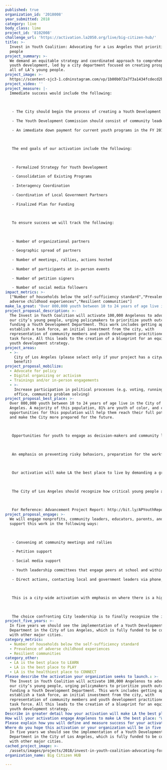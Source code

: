 ```yaml
---
published: true
organization_id: '2018008'
year_submitted: 2018
category: live
body_class: lime
project_id: '8102008'
challenge_url: 'https://activation.la2050.org/live/big-citizen-hub/'
title: >-
  Invest in Youth Coalition: Advocating for a Los Angeles that prioritizes young
  people
project_summary: >-
  We demand an equitable strategy and coordinated approach to comprehensive
  youth development, led by a city department focused on creating prosperity for
  all of LA’s young people.
project_image: >-
  https://scontent-sjc3-1.cdninstagram.com/vp/1b00b072a7f3a1434fcdecd2bc8eddd1/5C576B4B/t51.2885-15/e35/13651990_167887633634755_556664520_n.jpg
project_video: ''
project_measure: |-
  Immediate success would include the following:
   
   
   
   - The City should begin the process of creating a Youth Development Department by first establishing an independent commission that could provide lead thinking and relationship building that could eventually turn into a department.
   
   - The Youth Development Commission should consist of community leaders, resident advocates, and youth themselves and would serve as the focal point within the City to review policies and coordinate funding for youth programs.
   
   - An immediate down payment for current youth programs in the FY 2018-19 budget would play a key role in kick starting the conversation in City Hall. It will send a message of long-term strategy, accountability, and ownership.
   
   
   
   The end goals of our activation include the following:
   
   
   
   - Formalized Strategy for Youth Development
   
   - Consolidation of Existing Programs
   
   - Interagency Coordination
   
   - Coordination of Local Government Partners
   
   - Finalized Plan for Funding
   
   
   
   To ensure success we will track the following:
   
   
   
   - Number of organizational partners
   
   - Geographic spread of partners
   
   - Number of meetings, rallies, actions hosted
   
   - Number of participants at in-person events
   
   - Number of petition signers
   
   - Number of social media followers
impact_metrics: >-
  ["Number of households below the self-sufficiency standard","Prevalence of
  adverse childhood experiences","Resilient communities"]
make_la_great: "Over 800,000 youth between 10 to 24 years of age live in the City of Los Angeles. A majority of this population, 81% are youth of color, and creating opportunities for this population will help them reach their full potential and make the City more prepared for the future. \r\n \r\n \r\n \r\n Opportunities for youth to engage as decision-makers and community leaders becomes a driving force in their likelihood of being publicly engaged and creates a life-long dedication to the wellbeing of their neighborhoods. Youth who have limited opportunities are at higher risk of developing personal, social, and behavioral problems. Youth who have access to civic engagement, educational opportunities, vocational programs, and health services have higher rates of psychological and emotional stability, positive self-esteem, and greater risk management capacities. Access to these programs and services makes it less likely for young people to engage in unhealthy behaviors such as smoking, alcohol and substance abuse, crime and violence, and unsafe sex. Positive youth development has also been found to have a positive relationship to life satisfaction.\r\n \r\n \r\n \r\n An emphasis on preventing risky behaviors, preparation for the workforce, after school services, and raising academic achievement are all increasing the demand for youth programs. Los Angeles faces significant challenges in this area since policymakers have not adequately funded and successfully coordinated effective services. In fact, LA is only spending $75 per youth, while San Francisco and New York are spending $1,909 and $541 apiece on their young people. The City’s current youth development effort is a piecemeal approach with multiple agencies managing various programs. We believe is it critical that one coordinating body be responsible for identifying strategies that increase positive outcomes and opportunities for young people.\r\n \r\n \r\n \r\n Our activation will make LA the best place to live by demanding a greater investment in our city’s youth. This investment supports the healthy development of young people across various sectors, such as leadership development and workforce training, recognizes youth of color as one of our greatest assets in an increasingly globalized economy, and is a critical component of citywide efforts to combat poverty, reduce violence, and decrease homelessness.\r\n \r\n \r\n \r\n The City of Los Angeles should recognize how critical young people are to its economy, culture, and civic discourse — both today and in the future. Nonetheless, the City minimally invests in programs that benefit youth. The future of our City depends on the next generation of young Angelenos becoming ready for the transition into the workforce and/or higher education. It is time to ensure that all youth have access to high-quality programs—no matter where they live—with public investment to support a Youth Development Department.\r\n \r\n \r\n \r\n For Reference: Advancement Project Report: http://bit.ly/APYouthReport"
project_proposal_description: >-
  The Invest in Youth Coalition will activate 100,000 Angelenos to advocate for
  our city’s young people, urging policymakers to prioritize youth outcomes by
  funding a Youth Development Department. This work includes getting approval to
  establish a task force, an initial investment from the city, with
  representation of community members and youth development practitioners on
  task force. All this leads to the creation of a blueprint for an equitable
  youth development strategy.
project_areas:
  - >-
    City of Los Angeles (please select only if your project has a citywide
    benefit)
project_proposal_mobilize:
  - Advocate for policy
  - Digital organizing or activism
  - Trainings and/or in-person engagements
  - >-
    Increase participation in political processes (e.g. voting, running for
    office, community problem solving)
project_proposal_best_place: >-
  Over 800,000 youth between 10 to 24 years of age live in the City of Los
  Angeles. A majority of this population, 81% are youth of color, and creating
  opportunities for this population will help them reach their full potential
  and make the City more prepared for the future. 
   
   
   
   Opportunities for youth to engage as decision-makers and community leaders becomes a driving force in their likelihood of being publicly engaged and creates a life-long dedication to the wellbeing of their neighborhoods. Youth who have limited opportunities are at higher risk of developing personal, social, and behavioral problems. Youth who have access to civic engagement, educational opportunities, vocational programs, and health services have higher rates of psychological and emotional stability, positive self-esteem, and greater risk management capacities. Access to these programs and services makes it less likely for young people to engage in unhealthy behaviors such as smoking, alcohol and substance abuse, crime and violence, and unsafe sex. Positive youth development has also been found to have a positive relationship to life satisfaction.
   
   
   
   An emphasis on preventing risky behaviors, preparation for the workforce, after school services, and raising academic achievement are all increasing the demand for youth programs. Los Angeles faces significant challenges in this area since policymakers have not adequately funded and successfully coordinated effective services. In fact, LA is only spending $75 per youth, while San Francisco and New York are spending $1,909 and $541 apiece on their young people. The City’s current youth development effort is a piecemeal approach with multiple agencies managing various programs. We believe is it critical that one coordinating body be responsible for identifying strategies that increase positive outcomes and opportunities for young people.
   
   
   
   Our activation will make LA the best place to live by demanding a greater investment in our city’s youth. This investment supports the healthy development of young people across various sectors, such as leadership development and workforce training, recognizes youth of color as one of our greatest assets in an increasingly globalized economy, and is a critical component of citywide efforts to combat poverty, reduce violence, and decrease homelessness.
   
   
   
   The City of Los Angeles should recognize how critical young people are to its economy, culture, and civic discourse — both today and in the future. Nonetheless, the City minimally invests in programs that benefit youth. The future of our City depends on the next generation of young Angelenos becoming ready for the transition into the workforce and/or higher education. It is time to ensure that all youth have access to high-quality programs—no matter where they live—with public investment to support a Youth Development Department.
   
   
   
   For Reference: Advancement Project Report: http://bit.ly/APYouthReport
project_proposal_engage: >-
  We will engage nonprofits, community leaders, educators, parents, and youth to
  support this work in the following ways:
   
   
   
   - Convening at community meetings and rallies
   
   - Petition support
   
   - Social media support
   
   - Youth leadership committees that engage peers at school and within neighborhoods
   
   - Direct actions, contacting local and government leaders via phone, email, text, and in-person
   
   
   
   This is a city-wide activation with emphasis on where there is a high need and disproportionate investment in positive youth development opportunities and services. In addition to the five organizations collaborating on this activation, the Invest in Youth Coalition is already engaging 24 organizations in these areas.
   
   
   
   The choice confronting City leadership is to finally recognize the importance of youth development. We are advocating for a strategic, adequately funded plan to promote youth development. We expect to get citywide support for our efforts -- and our partners will continue to be strong advocates — but we need more city residents to help us urge the City Council and Mayor to prioritize youth development moving forward.
project_five_years: >-
  In five years we should see the implementation of a Youth Development
  Department in the City of Los Angeles, which is fully funded to be competitive
  with other major cities.
category_metrics:
  - Number of households below the self-sufficiency standard
  - Prevalence of adverse childhood experiences
  - Resilient communities
category_other:
  - LA is the best place to LEARN
  - LA is the best place to PLAY
  - LA is the healthiest place to CONNECT
Please describe the activation your organization seeks to launch.: >-
  The Invest in Youth Coalition will activate 100,000 Angelenos to advocate for
  our city’s young people, urging policymakers to prioritize youth outcomes by
  funding a Youth Development Department. This work includes getting approval to
  establish a task force, an initial investment from the city, with
  representation of community members and youth development practitioners on
  task force. All this leads to the creation of a blueprint for an equitable
  youth development strategy.
Describe in greater detail how your activation will make LA the best place?: "Over 800,000 youth between 10 to 24 years of age live in the City of Los Angeles. A majority of this population, 81% are youth of color, and creating opportunities for this population will help them reach their full potential and make the City more prepared for the future. \r\n\r\nOpportunities for youth to engage as decision-makers and community leaders becomes a driving force in their likelihood of being publicly engaged and creates a life-long dedication to the wellbeing of their neighborhoods. Youth who have limited opportunities are at higher risk of developing personal, social, and behavioral problems. Youth who have access to civic engagement, educational opportunities, vocational programs, and health services have higher rates of psychological and emotional stability, positive self-esteem, and greater risk management capacities. Access to these programs and services makes it less likely for young people to engage in unhealthy behaviors such as smoking, alcohol and substance abuse, crime and violence, and unsafe sex. Positive youth development has also been found to have a positive relationship to life satisfaction.\r\n\r\nAn emphasis on preventing risky behaviors, preparation for the workforce, after school services, and raising academic achievement are all increasing the demand for youth programs. Los Angeles faces significant challenges in this area since policymakers have not adequately funded and successfully coordinated effective services. In fact, LA is only spending $75 per youth, while San Francisco and New York are spending $1,909 and $541 apiece on their young people. The City’s current youth development effort is a piecemeal approach with multiple agencies managing various programs. We believe is it critical that one coordinating body be responsible for identifying strategies that increase positive outcomes and opportunities for young people.\r\n\r\nOur activation will make LA the best place to live by demanding a greater investment in our city’s youth. This investment supports the healthy development of young people across various sectors, such as leadership development and workforce training, recognizes youth of color as one of our greatest assets in an increasingly globalized economy, and is a critical component of citywide efforts to combat poverty, reduce violence, and decrease homelessness.\r\n\r\nThe City of Los Angeles should recognize how critical young people are to its economy, culture, and civic discourse — both today and in the future. Nonetheless, the City minimally invests in programs that benefit youth. The future of our City depends on the next generation of young Angelenos becoming ready for the transition into the workforce and/or higher education. It is time to ensure that all youth have access to high-quality programs—no matter where they live—with public investment to support a Youth Development Department.\r\n\r\nFor Reference: Advancement Project Report: http://bit.ly/APYouthReport\r\n"
How will your activation engage Angelenos to make LA the best place: "We will engage nonprofits, community leaders, educators, parents, and youth to support this work in the following ways:\r\n\r\n- Convening at community meetings and rallies\r\n- Petition support\r\n- Social media support\r\n- Youth leadership committees that engage peers at school and within neighborhoods\r\n- Direct actions, contacting local and government leaders via phone, email, text, and in-person\r\n\r\nThis is a city-wide activation with emphasis on where there is a high need and disproportionate investment in positive youth development opportunities and services. In addition to the five organizations collaborating on this activation, the Invest in Youth Coalition is already engaging 24 organizations in these areas.\r\n\r\nThe choice confronting City leadership is to finally recognize the importance of youth development. We are advocating for a strategic, adequately funded plan to promote youth development. We expect to get citywide support for our efforts -- and our partners will continue to be strong advocates — but we need more city residents to help us urge the City Council and Mayor to prioritize youth development moving forward."
Please explain how you will define and measure success for your activation.: "Immediate success would include the following:\r\n\r\n- The City should begin the process of creating a Youth Development Department by first establishing an independent commission that could provide lead thinking and relationship building that could eventually turn into a department.\r\n- The Youth Development Commission should consist of community leaders, resident advocates, and youth themselves and would serve as the focal point within the City to review policies and coordinate funding for youth programs.\r\n- An immediate down payment for current youth programs in the FY 2018-19 budget would play a key role in kick starting the conversation in City Hall. It will send a message of long-term strategy, accountability, and ownership.\r\n\r\nThe end goals of our activation include the following:\r\n\r\n- Formalized Strategy for Youth Development\r\n- Consolidation of Existing Programs\r\n- Interagency Coordination\r\n- Coordination of Local Government Partners\r\n- Finalized Plan for Funding\r\n\r\nTo ensure success we will track the following:\r\n\r\n- Number of organizational partners\r\n- Geographic spread of partners\r\n- Number of meetings, rallies, actions hosted\r\n- Number of participants at in-person events\r\n- Number of petition signers\r\n- Number of social media followers\r\n"
Where do you hope this activation or your organization will be in five years?: >-
  In five years we should see the implementation of a Youth Development
  Department in the City of Los Angeles, which is fully funded to be competitive
  with other major cities.
cached_project_image: >-
  /assets/images/projects/2018/invest-in-youth-coalition-advocating-for-a-los-angeles-that-prioritizes-young-people/scontent-sjc3-1.cdninstagram.com/vp/1b00b072a7f3a1434fcdecd2bc8eddd1/5C576B4B/t51.2885-15/e35/13651990_167887633634755_556664520_n.jpg
organization_name: Big Citizen HUB

---
```

